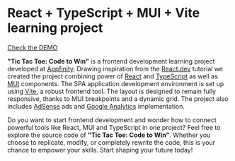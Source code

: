 # React + TypeScript + MUI + Vite learning project

[Check the DEMO](https://tic-tac-toe.games)

**"Tic Tac Toe: Code to Win"** is a frontend development learning project developed at [Appfinity](https://appfinity.pl). Drawing inspiration from the [React.dev](https://react.dev) tutorial we created the project combining power of [React](https://react.dev) and [TypeScript](https://www.typescriptlang.org) as well as [MUI](https://mui.com) components. The SPA application development environment is set up using [Vite](https://vitejs.dev), a robust frontend tool. The layout is designed to remain fully responsive, thanks to MUI breakpoints and a dynamic grid. The project also includes [AdSense](https://adsense.google.com/start/) ads and [Google Analytics](https://marketingplatform.google.com/about/analytics/) implementation.

Do you want to start frontend development and wonder how to connect powerful tools like React, MUI and TypeScript in one project? Feel free to explore the source code of **"Tic Tac Toe: Code to Win"**. Whether you choose to replicate, modify, or completely rewrite the code, this is your chance to empower your skills. Start shaping your future today!
